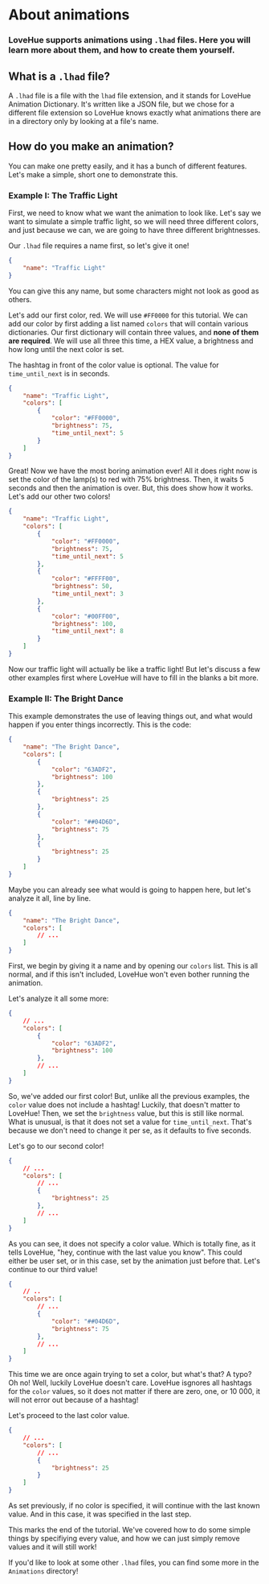 # About animations
### LoveHue supports animations using `.lhad` files. Here you will learn more about them, and how to create them yourself.

## What is a `.lhad` file?
A `.lhad` file is a file with the `lhad` file extension, and it stands for LoveHue Animation Dictionary. It's written like a JSON file, but we chose for a different file extension so LoveHue knows exactly what animations there are in a directory only by looking at a file's name.

## How do you make an animation?
You can make one pretty easily, and it has a bunch of different features. Let's make a simple, short one to demonstrate this.

### Example I: The Traffic Light

First, we need to know what we want the animation to look like. Let's say we want to simulate a simple traffic light, so we will need three different colors, and just because we can, we are going to have three different brightnesses.

Our `.lhad` file requires a name first, so let's give it one!
```json
{
	"name": "Traffic Light"
}
```
You can give this any name, but some characters might not look as good as others.

Let's add our first color, red. We will use `#FF0000` for this tutorial. We can add our color by first adding a list named `colors` that will contain various dictionaries. Our first dictionary will contain three values, and **none of them are required**. We will use all three this time, a HEX value, a brightness and how long until the next color is set.

The hashtag in front of the color value is optional. The value for `time_until_next` is in seconds.

```json
{
	"name": "Traffic Light",
	"colors": [
		{
			"color": "#FF0000",
			"brightness": 75,
			"time_until_next": 5
		}
	]
}
```

Great! Now we have the most boring animation ever! All it does right now is set the color of the lamp(s) to red with 75% brightness. Then, it waits 5 seconds and then the animation is over. But, this does show how it works. Let's add our other two colors!

```json
{
	"name": "Traffic Light",
	"colors": [
		{
			"color": "#FF0000",
			"brightness": 75,
			"time_until_next": 5
		},
		{
			"color": "#FFFF00",
			"brightness": 50,
			"time_until_next": 3
		},
		{
			"color": "#00FF00",
			"brightness": 100,
			"time_until_next": 8
		}
	]
}
```

Now our traffic light will actually be like a traffic light! But let's discuss a few other examples first where LoveHue will have to fill in the blanks a bit more.

### Example II: The Bright Dance

This example demonstrates the use of leaving things out, and what would happen if you enter things incorrectly. This is the code:
```json
{
	"name": "The Bright Dance",
	"colors": [
		{
			"color": "63ADF2",
			"brightness": 100
		},
		{
			"brightness": 25
		},
		{
			"color": "##04D6D",
			"brightness": 75
		},
		{
			"brightness": 25
		}
	]
}
```

Maybe you can already see what would is going to happen here, but let's analyze it all, line by line.

```json
{
	"name": "The Bright Dance",
	"colors": [
		// ...
	]
}
```
First, we begin by giving it a name and by opening our `colors` list. This is all normal, and if this isn't included, LoveHue won't even bother running the animation.

Let's analyze it all some more:

```json
{
	// ...
	"colors": [
		{
			"color": "63ADF2",
			"brightness": 100
		},
		// ...
	]
}
```
So, we've added our first color! But, unlike all the previous examples, the `color` value does not include a hashtag! Luckily, that doesn't matter to LoveHue! Then, we set the `brightness` value, but this is still like normal.
What is unusual, is that it does not set a value for `time_until_next`. That's because we don't need to change it per se, as it defaults to five seconds.

Let's go to our second color!
```json
{
	// ...
	"colors": [
		// ...
		{
			"brightness": 25
		},
		// ...
	]
}
```

As you can see, it does not specify a color value. Which is totally fine, as it tells LoveHue, "hey, continue with the last value you know". This could either be user set, or in this case, set by the animation just before that. Let's continue to our third value!

```json
{
	// ..
	"colors": [
		// ...
		{
			"color": "##04D6D",
			"brightness": 75
		},
		// ...
	]
}
```

This time we are once again trying to set a color, but what's that? A typo? Oh no! Well, luckily LoveHue doesn't care. LoveHue isgnores all hashtags for the `color` values, so it does not matter if there are zero, one, or 10 000, it will not error out because of a hashtag!

Let's proceed to the last color value.

```json
{
	// ...
	"colors": [
		// ...
		{
			"brightness": 25
		}
	]
}
```

As set previously, if no color is specified, it will continue with the last known value. And in this case, it was specified in the last step.

This marks the end of the tutorial. We've covered how to do some simple things by specifiying every value, and how we can just simply remove values and it will still work!

If you'd like to look at some other `.lhad` files, you can find some more in the `Animations` directory!
